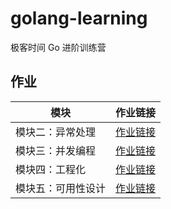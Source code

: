 # golang-learning
极客时间 Go 进阶训练营
## 作业

模块 | 作业链接
--- | ---
模块二：异常处理 | [作业链接](Homework/week2)
模块三：并发编程 | [作业链接](Homework/week3/main.go)
模块四：工程化 | [作业链接](Homework/week4)
模块五：可用性设计|[作业链接](Homework/wee5)
